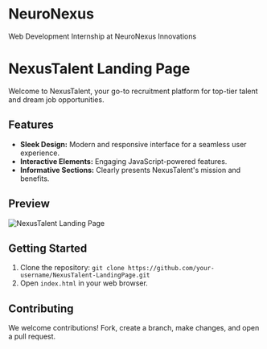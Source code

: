 # NeuroNexus
Web Development Internship at NeuroNexus Innovations 

# NexusTalent Landing Page

Welcome to NexusTalent, your go-to recruitment platform for top-tier talent and dream job opportunities.

## Features

- **Sleek Design:** Modern and responsive interface for a seamless user experience.
- **Interactive Elements:** Engaging JavaScript-powered features.
- **Informative Sections:** Clearly presents NexusTalent's mission and benefits.

## Preview

![NexusTalent Landing Page](link-to-screenshot.png)

## Getting Started

1. Clone the repository: `git clone https://github.com/your-username/NexusTalent-LandingPage.git`
2. Open `index.html` in your web browser.

## Contributing

We welcome contributions! Fork, create a branch, make changes, and open a pull request.
